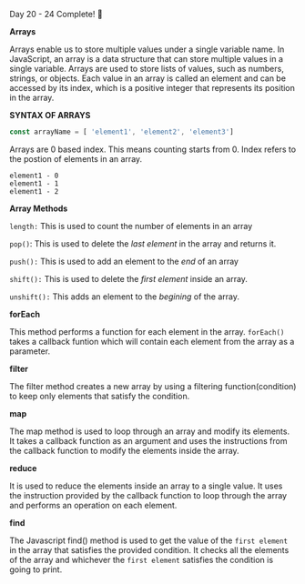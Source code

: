 Day 20 - 24 Complete! 🚀

**Arrays**

Arrays enable us to store multiple values under a single variable name. In JavaScript, an array is a data structure that can store multiple values in a single variable. Arrays are used to store lists of values, such as numbers, strings, or objects. Each value in an array is called an element and can be accessed by its index, which is a positive integer that represents its position in the array.


**SYNTAX OF ARRAYS**
```javascript
const arrayName = [ 'element1', 'element2', 'element3']
```
Arrays are 0 based index. This means counting starts from 0. Index refers to the postion of elements in an array. 

```
element1 - 0
element1 - 1
element1 - 2
```

**Array Methods**

`length:` This is used to count the number of elements in an array

`pop()`: This is used to delete the *last element* in the array and returns it.

`push():` This is used to add an element to the *end* of an array

`shift():` This is used to delete the *first element* inside an array.

`unshift():` This adds an element to the *begining* of the array.


**forEach**

This method performs a function for each element in the array. `forEach()` takes a callback funtion which will contain each element from the array as a parameter.

**filter**


The filter method creates a new array by using a filtering function(condition) to keep only elements that satisfy the condition.

**map**

The map method is used to loop through an array and modify its elements. It takes a callback function as an argument and uses the instructions from the callback function to modify the elements inside the array.

**reduce**

It is used to reduce the elements inside an array to a single value. It uses the instruction provided by the callback function to loop through the array and performs an operation on each element.

**find**

The Javascript find() method is used to get the value of the `first element` in the array that satisfies the provided condition. It checks all the elements of the array and whichever the `first element` satisfies the condition is going to print.

